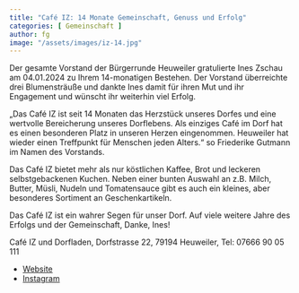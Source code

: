 ```yaml
---
title: "Café IZ: 14 Monate Gemeinschaft, Genuss und Erfolg"
categories: [ Gemeinschaft ]
author: fg
image: "/assets/images/iz-14.jpg"
---
```

Der gesamte Vorstand der Bürgerrunde Heuweiler gratulierte Ines Zschau am 04.01.2024 zu Ihrem 14-monatigen Bestehen. Der Vorstand überreichte drei Blumensträuße und dankte Ines damit für ihren Mut und ihr Engagement und wünscht ihr weiterhin viel Erfolg.

„Das Café IZ ist seit 14 Monaten das Herzstück unseres Dorfes und eine wertvolle Bereicherung unseres Dorflebens. Als einziges Café im Dorf hat es einen besonderen Platz in unseren Herzen eingenommen. Heuweiler hat wieder einen Treffpunkt für Menschen jeden Alters.“ so Friederike Gutmann im Namen des Vorstands.

Das Café IZ bietet mehr als nur köstlichen Kaffee, Brot und leckeren selbstgebackenen Kuchen. Neben einer bunten Auswahl an z.B. Milch, Butter, Müsli, Nudeln und Tomatensauce gibt es auch ein kleines, aber besonderes Sortiment an Geschenkartikeln. 

Das Café IZ ist ein wahrer Segen für unser Dorf. Auf viele weitere Jahre des Erfolgs und der Gemeinschaft, Danke, Ines!

Café IZ und Dorfladen, Dorfstrasse 22, 79194 Heuweiler, Tel: 07666 90 05 111
* [Website](https://www.cafe-iz.de)
* [Instagram](https://www.instagram.com/cafe_iz/) 